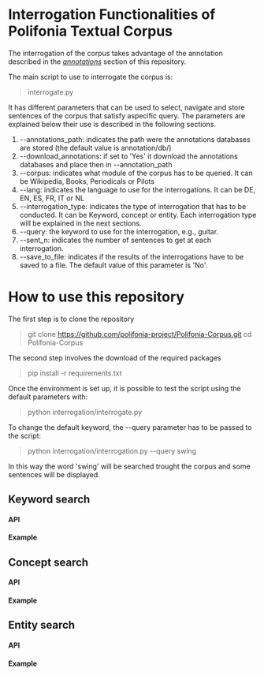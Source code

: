 # Interrogation Functionalities of Polifonia Textual Corpus

The interrogation of the corpus takes advantage of the annotation described in the *[annotations](https://github.com/polifonia-project/Polifonia-Corpus/tree/master/annotations)* section of this repository.

The main script to use to interrogate the corpus is:

> interrogate.py

It has different parameters that can be used to select, navigate and store sentences of the corpus that satisfy aspecific query.
The parameters are explained below their use is described in the following sections.

1. --annotations_path: indicates the path were the annotations databases are stored (the default value is annotation/db/)
2. --download_annotations: if set to 'Yes' it download the annotations databases and place then in --annotation_path
3. --corpus: indicates what module of the corpus has to be queried. It can be Wikipedia, Books, Periodicals or Pilots
4. --lang: indicates the language to use for the interrogations. It can be DE, EN, ES, FR, IT or NL
5. --interrogation_type: indicates the type of interrogation that has to be conducted. It can be Keyword, concept or entity. Each interrogation type will be explained in the next sections.
6. --query: the keyword to use for the interrogation, e.g., guitar.
7. --sent_n: indicates the number of sentences to get at each interrogation.
8. --save_to_file: indicates if the results of the interrogations have to be saved to a file. The default value of this parameter is 'No'.

# How to use this repository

The first step is to clone the repository

> git clone https://github.com/polifonia-project/Polifonia-Corpus.git
> cd Polifonia-Corpus

The second step involves the download of the required packages

> pip install -r requirements.txt

Once the environment is set up, it is possible to test the script using the default parameters with:

> python interrogation/interrogate.py

To change the default keyword, the --query parameter has to be passed to the script:

> python interrogation/interrogation.py --query swing

In this way the word 'swing' will be searched trought the corpus and some sentences will be displayed.


## Keyword search

#### API

#### Example

## Concept search

#### API

#### Example

## Entity search

#### API

#### Example
